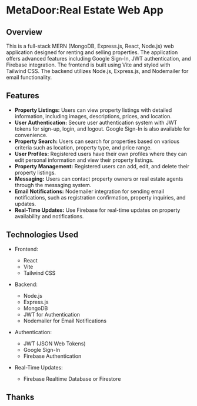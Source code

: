# MetaDoor:Real Estate Web App

## Overview
This is a full-stack MERN (MongoDB, Express.js, React, Node.js) web application designed for renting and selling properties. The application offers advanced features including Google Sign-In, JWT authentication, and Firebase integration. The frontend is built using Vite and styled with Tailwind CSS. The backend utilizes Node.js, Express.js, and Nodemailer for email functionality.

## Features

- **Property Listings:** Users can view property listings with detailed information, including images, descriptions, prices, and location.
- **User Authentication:** Secure user authentication system with JWT tokens for sign-up, login, and logout. Google Sign-In is also available for convenience.
- **Property Search:** Users can search for properties based on various criteria such as location, property type, and price range.
- **User Profiles:** Registered users have their own profiles where they can edit personal information and view their property listings.
- **Property Management:** Registered users can add, edit, and delete their property listings.
- **Messaging:** Users can contact property owners or real estate agents through the messaging system.
- **Email Notifications:** Nodemailer integration for sending email notifications, such as registration confirmation, property inquiries, and updates.
- **Real-Time Updates:** Use Firebase for real-time updates on property availability and notifications.

## Technologies Used

- Frontend:
  - React
  - Vite
  - Tailwind CSS

- Backend:
  - Node.js
  - Express.js
  - MongoDB 
  - JWT for Authentication
  - Nodemailer for Email Notifications

- Authentication:
  - JWT (JSON Web Tokens)
  - Google Sign-In
  - Firebase Authentication

- Real-Time Updates:
  - Firebase Realtime Database or Firestore

## Thanks
